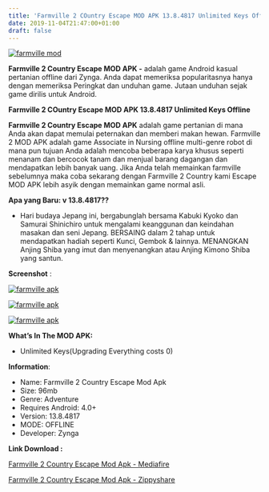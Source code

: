 ```yaml
---
title: 'Farmville 2 COuntry Escape MOD APK 13.8.4817 Unlimited Keys Offline'
date: 2019-11-04T21:47:00+01:00
draft: false
---
```


[![farmville mod](https://1.bp.blogspot.com/-xKh_Eqi7FR0/XcCMIfKAEyI/AAAAAAAAAkY/t1zdeWxJ15Iuwm0AWbmBSEX0oCqeSGufQCLcBGAsYHQ/s320/maxresdefault3-1024x576-picsay.jpg "farmville mod")](https://1.bp.blogspot.com/-xKh_Eqi7FR0/XcCMIfKAEyI/AAAAAAAAAkY/t1zdeWxJ15Iuwm0AWbmBSEX0oCqeSGufQCLcBGAsYHQ/s1600/maxresdefault3-1024x576-picsay.jpg)

**Farmville 2 Country Escape MOD APK -** adalah game Android kasual pertanian offline dari Zynga. Anda dapat memeriksa popularitasnya hanya dengan memeriksa Peringkat dan unduhan game. Jutaan unduhan sejak game dirilis untuk Android.  
  
**Farmville 2 COuntry Escape MOD APK 13.8.4817 Unlimited Keys Offline**  
  
  
**Farmville 2 Country Escape MOD APK** adalah game pertanian di mana Anda akan dapat memulai peternakan dan memberi makan hewan. Farmville 2 MOD APK adalah game Associate in Nursing offline multi-genre robot di mana pun tujuan Anda adalah mencoba beberapa karya khusus seperti menanam dan bercocok tanam dan menjual barang dagangan dan mendapatkan lebih banyak uang. Jika Anda telah memainkan farmville sebelumnya maka coba sekarang dengan Farmville 2 Country kami Escape MOD APK lebih asyik dengan memainkan game normal asli.  
  
**Apa yang Baru: v 13.8.4817??**  
  

*   Hari budaya Jepang ini, bergabunglah bersama Kabuki Kyoko dan Samurai Shinichiro untuk mengalami keanggunan dan keindahan masakan dan seni Jepang. BERSAING dalam 2 tahap untuk mendapatkan hadiah seperti Kunci, Gembok & lainnya. MENANGKAN Anjing Shiba yang imut dan menyenangkan atau Anjing Kimono Shiba yang santun.

**Screenshot** :

  

[![farmville apk](https://1.bp.blogspot.com/-_5d0lfhYcDk/XcCND5PXx1I/AAAAAAAAAkk/eCdLIuxgVVILevAHRSsOIlYJBFzj4aOagCLcBGAsYHQ/s320/ga6gselt368t-picsay.jpg "farmville apk")](https://1.bp.blogspot.com/-_5d0lfhYcDk/XcCND5PXx1I/AAAAAAAAAkk/eCdLIuxgVVILevAHRSsOIlYJBFzj4aOagCLcBGAsYHQ/s1600/ga6gselt368t-picsay.jpg)

  

[![farmville apk](https://1.bp.blogspot.com/-1t0ZK2siIek/XcCNHwHgcKI/AAAAAAAAAko/W5JQkwhpw78rCzzH_Atvoy-xkQ3r00AUQCLcBGAsYHQ/s320/0bfb721a2fb385b31b44562a6e8ec0ab-picsay.jpg "farmville apk")](https://1.bp.blogspot.com/-1t0ZK2siIek/XcCNHwHgcKI/AAAAAAAAAko/W5JQkwhpw78rCzzH_Atvoy-xkQ3r00AUQCLcBGAsYHQ/s1600/0bfb721a2fb385b31b44562a6e8ec0ab-picsay.jpg)

  

[![farmville apk](https://1.bp.blogspot.com/-HwXEuxrCAPw/XcCNLeRXqcI/AAAAAAAAAks/bbnCGdtt1EcoYPsdkLJHXDdXhuQOpB8awCLcBGAsYHQ/s320/screen-5-picsay.jpg "farmville apk")](https://1.bp.blogspot.com/-HwXEuxrCAPw/XcCNLeRXqcI/AAAAAAAAAks/bbnCGdtt1EcoYPsdkLJHXDdXhuQOpB8awCLcBGAsYHQ/s1600/screen-5-picsay.jpg)

  

  

  
**What’s In The MOD APK:**  
  

*   Unlimited Keys(Upgrading Everything costs 0)

  
  
**Information**:  
  

*   Name: Farmville 2 Country Escape Mod Apk
*   Size: 96mb
*   Genre: Adventure
*   Requires Android: 4.0+
*   Version: 13.8.4817
*   MODE: OFFLINE
*   Developer: Zynga

**Link Download :**

[Farmville 2 Country Escape Mod Apk - Mediafire](https://safeku.com/Z416nQ)

  

[Farmville 2 Country Escape Mod Apk - Zippyshare](https://safeku.com/UgjL8l)